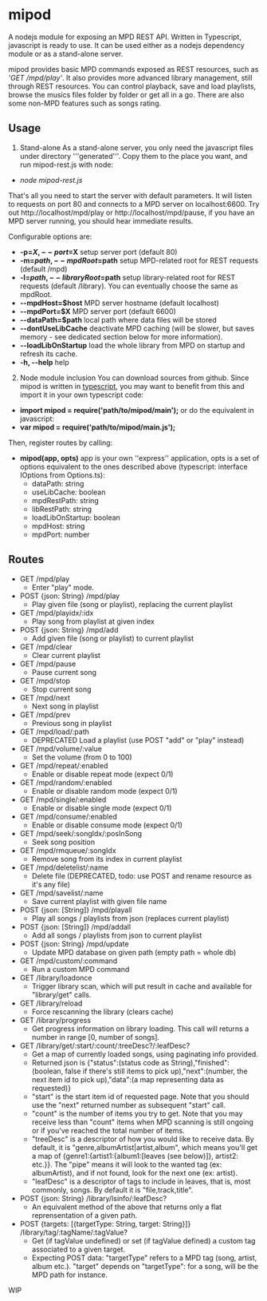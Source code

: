 mipod
======

A nodejs module for exposing an MPD REST API. Written in Typescript, javascript is ready to use.
It can be used either as a nodejs dependency module or as a stand-alone server.

mipod provides basic MPD commands exposed as REST resources, such as *'GET /mpd/play'*.
It also provides more advanced library management, still through REST resources. You can control playback, save and load playlists, browse the musics files folder by folder or get all in a go. There are also some non-MPD features such as songs rating.


## Usage

1. Stand-alone
  As a stand-alone server, you only need the javascript files under directory '''generated'''. Copy them to the place you want, and run mipod-rest.js with node:
  * *node mipod-rest.js*
  
  That's all you need to start the server with default parameters. It will listen to requests on port 80 and connects to a MPD server on localhost:6600. Try out http://localhost/mpd/play or http://localhost/mpd/pause, if you have an MPD server running, you should hear immediate results.

  Configurable options are:
  * **-p=$X, --port=$X** setup server port (default 80)
  * **-m=$path, --mpdRoot=$path** setup MPD-related root for REST requests (default /mpd)
  * **-l=$path, --libraryRoot=$path** setup library-related root for REST requests (default /library). You can eventually choose the same as mpdRoot.
  * **--mpdHost=$host** MPD server hostname (default localhost)
  * **--mpdPort=$X** MPD server port (default 6600)
  * **--dataPath=$path** local path where data files will be stored
  * **--dontUseLibCache** deactivate MPD caching (will be slower, but saves memory - see dedicated section below for more information).
  * **--loadLibOnStartup** load the whole library from MPD on startup and refresh its cache.
  * **-h, --help** help

2. Node module inclusion
  You can download sources from github. Since mipod is written in [typescript](http://www.typescriptlang.org/), you may want to benefit from this and import it in your own typescript code:
  * **import mipod = require('path/to/mipod/main');**
  or do the equivalent in javascript:
  * **var mipod = require('path/to/mipod/main.js');**
  
  Then, register routes by calling:
  * **mipod(app, opts)** app is your own ''express'' application, opts is a set of options equivalent to the ones described above (typescript: interface IOptions from Options.ts):
    * dataPath: string
    * useLibCache: boolean
    * mpdRestPath: string
    * libRestPath: string
    * loadLibOnStartup: boolean
    * mpdHost: string
    * mpdPort: number

## Routes
* GET /mpd/play
    * Enter "play" mode.
* POST {json: String} /mpd/play
    * Play given file (song or playlist), replacing the current playlist
* GET /mpd/playidx/:idx
    * Play song from playlist at given index
* POST {json: String} /mpd/add
    * Add given file (song or playlist) to current playlist
* GET /mpd/clear
    * Clear current playlist
* GET /mpd/pause
    * Pause current song
* GET /mpd/stop
    * Stop current song
* GET /mpd/next
    * Next song in playlist
* GET /mpd/prev
    * Previous song in playlist
* GET /mpd/load/:path
    * DEPRECATED Load a playlist (use POST "add" or "play" instead)
* GET /mpd/volume/:value
    * Set the volume (from 0 to 100)
* GET /mpd/repeat/:enabled
    * Enable or disable repeat mode (expect 0/1)
* GET /mpd/random/:enabled
    * Enable or disable random mode (expect 0/1)
* GET /mpd/single/:enabled
    * Enable or disable single mode (expect 0/1)
* GET /mpd/consume/:enabled
    * Enable or disable consume mode (expect 0/1)
* GET /mpd/seek/:songIdx/:posInSong
    * Seek song position
* GET /mpd/rmqueue/:songIdx
    * Remove song from its index in current playlist
* GET /mpd/deletelist/:name
    * Delete file (DEPRECATED, todo: use POST and rename resource as it's any file)
* GET /mpd/savelist/:name
    * Save current playlist with given file name
* POST {json: [String]} /mpd/playall
    * Play all songs / playlists from json (replaces current playlist)
* POST {json: [String]} /mpd/addall
    * Add all songs / playlists from json to current playlist
* POST {json: String} /mpd/update
    * Update MPD database on given path (empty path = whole db)
* GET /mpd/custom/:command
    * Run a custom MPD command
* GET /library/loadonce
    * Trigger library scan, which will put result in cache and available for "library/get" calls.
* GET /library/reload
    * Force rescanning the library (clears cache)
* GET /library/progress
    * Get progress information on library loading. This call will returns a number in range [0, number of songs].
* GET /library/get/:start/:count/:treeDesc?/:leafDesc?
    * Get a map of currently loaded songs, using paginating info provided.
    * Returned json is {"status":(status code as String),"finished":(boolean, false if there's still items to pick up),"next":(number, the next item id to pick up),"data":(a map representing data as requested)}
    * "start" is the start item id of requested page. Note that you should use the "next" returned number as subsequent "start" call.
    * "count" is the number of items you try to get. Note that you may receive less than "count" items when MPD scanning is still ongoing or if you've reached the total number of items.
    * "treeDesc" is a descriptor of how you would like to receive data. By default, it is "genre,albumArtist|artist,album", which means you'll get a map of {genre1:{artist1:{album1:[leaves (see below)]}, artist2: etc.}}. The "pipe" means it will look to the wanted tag (ex: albumArtist), and if not found, look for the next one (ex: artist).
    * "leafDesc" is a descriptor of tags to include in leaves, that is, most commonly, songs. By default it is "file,track,title".
* POST {json: String} /library/lsinfo/:leafDesc?
    * An equivalent method of the above that returns only a flat reprensentation of a given path.
* POST {targets: [{targetType: String, target: String}]} /library/tag/:tagName/:tagValue?
    * Get (if tagValue undefined) or set (if tagValue defined) a custom tag associated to a given target.
    * Expecting POST data: "targetType" refers to a MPD tag (song, artist, album etc.). "target" depends on "targetType": for a song, will be the MPD path for instance.

WIP
